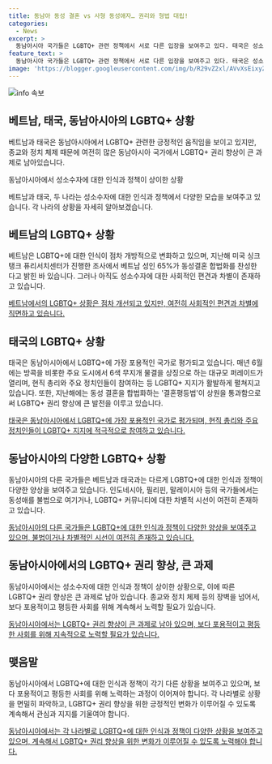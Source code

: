 ```yaml
---
title: 동남아 동성 결혼 vs 사형 동성애자… 권리와 형법 대립!
categories:
  - News
excerpt: >
  동남아시아 국가들은 LGBTQ+ 관련 정책에서 서로 다른 입장을 보여주고 있다. 태국은 성소수자 지지를 보여주고 있고, 베트남 또한 비교적 개방적인 인식을 보여주고 있으며, 성소수자를 위한 행사 및 병원이 활발히 운영되고 있다. 그러나, 브루나이와 말레이시아는 동성애를 불법으로 보며 엄격한 처벌을 시행하고 있으며, 다른 국가들도 성소수자에 대한 차별적 시선과 정책을 보여주고 있다. 종교와 정치 체제의 장벽으로 동남아에서 성소수자 권리 향상이 여전히 큰 과제로 제기되고 있다.
feature_text: >
  동남아시아 국가들은 LGBTQ+ 관련 정책에서 서로 다른 입장을 보여주고 있다. 태국은 성소수자 지지를 보여주고 있고, 베트남 또한 비교적 개방적인 인식을 보여주고 있으며, 성소수자를 위한 행사 및 병원이 활발히 운영되고 있다. 그러나, 브루나이와 말레이시아는 동성애를 불법으로 보며 엄격한 처벌을 시행하고 있으며, 다른 국가들도 성소수자에 대한 차별적 시선과 정책을 보여주고 있다. 종교와 정치 체제의 장벽으로 동남아에서 성소수자 권리 향상이 여전히 큰 과제로 제기되고 있다.
image: 'https://blogger.googleusercontent.com/img/b/R29vZ2xl/AVvXsEixyZcFfHzMRdzZMjFBmAUKJYCLCGyLL1o632UiGVXcaFdKo_bkvkuCioo0uUKlGfBVcT3P84aROyZIXSBEx3Aw5nCQ3pTgDom1WDC4m8eifvWiAmWEEVb4x6G_l8C0QH225ldMjyaFvpxGEBGNO37VmDTDMHGhJPq73UglMfDca1-0aw/s1600/blogspot.png'
---
```


<p><img src="https://blogger.googleusercontent.com/img/b/R29vZ2xl/AVvXsEixyZcFfHzMRdzZMjFBmAUKJYCLCGyLL1o632UiGVXcaFdKo_bkvkuCioo0uUKlGfBVcT3P84aROyZIXSBEx3Aw5nCQ3pTgDom1WDC4m8eifvWiAmWEEVb4x6G_l8C0QH225ldMjyaFvpxGEBGNO37VmDTDMHGhJPq73UglMfDca1-0aw/s1600/blogspot.png" alt="info 속보" /></p>

<h2 data-ke-size="size26">베트남, 태국, 동남아시아의 LGBTQ+ 상황</h2>

<p>베트남과 태국은 동남아시아에서 LGBTQ+ 관련한 긍정적인 움직임을 보이고 있지만, 종교와 정치 체제 때문에 여전히 많은 동남아시아 국가에서 LGBTQ+ 권리 향상이 큰 과제로 남아있습니다.</p>

<p data-ke-size="size16">동남아시아에서 성소수자에 대한 인식과 정책이 상이한 상황</p>

<p>베트남과 태국, 두 나라는 성소수자에 대한 인식과 정책에서 다양한 모습을 보여주고 있습니다. 각 나라의 상황을 자세히 알아보겠습니다.</p>

<h2 data-ke-size="size26">베트남의 LGBTQ+ 상황</h2>

<p>베트남은 LGBTQ+에 대한 인식이 점차 개방적으로 변화하고 있으며, 지난해 미국 싱크탱크 퓨리서치센터가 진행한 조사에서 베트남 성인 65%가 동성결혼 합법화를 찬성한다고 밝힌 바 있습니다. 그러나 아직도 성소수자에 대한 사회적인 편견과 차별이 존재하고 있습니다. </p>

<p><u>베트남에서의 LGBTQ+ 상황은 점차 개선되고 있지만, 여전히 사회적인 편견과 차별에 직면하고 있습니다.</u></p>

<h2 data-ke-size="size26">태국의 LGBTQ+ 상황</h2>

<p>태국은 동남아시아에서 LGBTQ+에 가장 포용적인 국가로 평가되고 있습니다. 매년 6월에는 방콕을 비롯한 주요 도시에서 6색 무지개 물결을 상징으로 하는 대규모 퍼레이드가 열리며, 현직 총리와 주요 정치인들이 참여하는 등 LGBTQ+ 지지가 활발하게 펼쳐지고 있습니다. 또한, 지난해에는 동성 결혼을 합법화하는 '결혼평등법'이 상원을 통과함으로써 LGBTQ+ 권리 향상에 큰 발전을 이루고 있습니다.</p>

<p><u>태국은 동남아시아에서 LGBTQ+에 가장 포용적인 국가로 평가되며, 현직 총리와 주요 정치인들이 LGBTQ+ 지지에 적극적으로 참여하고 있습니다.</u></p>

<h2 data-ke-size="size26">동남아시아의 다양한 LGBTQ+ 상황</h2>

<p>동남아시아의 다른 국가들은 베트남과 태국과는 다르게 LGBTQ+에 대한 인식과 정책이 다양한 양상을 보여주고 있습니다. 인도네시아, 필리핀, 말레이시아 등의 국가들에서는 동성애를 불법으로 여기거나, LGBTQ+ 커뮤니티에 대한 차별적 시선이 여전히 존재하고 있습니다.</p>

<p><u>동남아시아의 다른 국가들은 LGBTQ+에 대한 인식과 정책이 다양한 양상을 보여주고 있으며, 불법이거나 차별적인 시선이 여전히 존재하고 있습니다.</u></p>

<h2 data-ke-size="size26">동남아시아에서의 LGBTQ+ 권리 향상, 큰 과제</h2>

<p>동남아시아에서는 성소수자에 대한 인식과 정책이 상이한 상황으로, 이에 따른 LGBTQ+ 권리 향상은 큰 과제로 남아 있습니다. 종교와 정치 체제 등의 장벽을 넘어서, 보다 포용적이고 평등한 사회를 위해 계속해서 노력할 필요가 있습니다.</p>

<p><u>동남아시아에서는 LGBTQ+ 권리 향상이 큰 과제로 남아 있으며, 보다 포용적이고 평등한 사회를 위해 지속적으로 노력할 필요가 있습니다.</u></p>

<h2 data-ke-size="size26">맺음말</h2>

<p>동남아시아에서 LGBTQ+에 대한 인식과 정책이 각기 다른 상황을 보여주고 있으며, 보다 포용적이고 평등한 사회를 위해 노력하는 과정이 이어져야 합니다. 각 나라별로 상황을 면밀히 파악하고, LGBTQ+ 권리 향상을 위한 긍정적인 변화가 이루어질 수 있도록 계속해서 관심과 지지를 기울여야 합니다.</p>

<p><u>동남아시아에서는 각 나라별로 LGBTQ+에 대한 인식과 정책이 다양한 상황을 보여주고 있으며, 계속해서 LGBTQ+ 권리 향상을 위한 변화가 이루어질 수 있도록 노력해야 합니다.</u></p>

<p data-ke-size="size16">&nbsp;</p>

